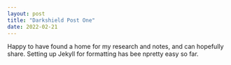 ```yaml
---
layout: post
title: "Darkshield Post One"
date: 2022-02-21
---
```


Happy to have found a home for my research and notes, and can hopefully share. Setting up Jekyll for formatting has bee npretty easy so far.

